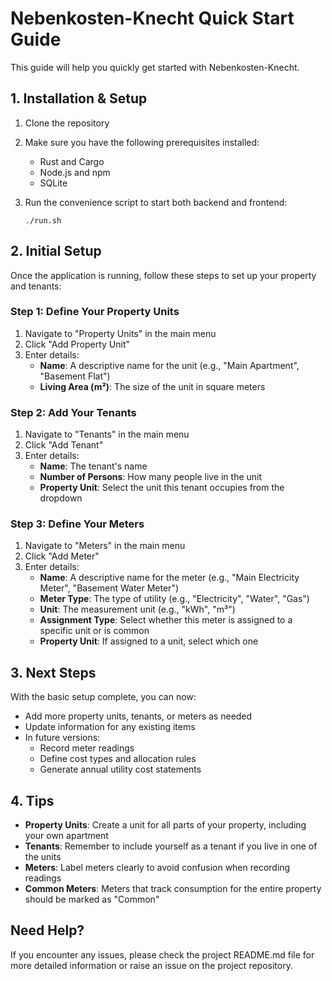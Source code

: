 # Nebenkosten-Knecht Quick Start Guide

This guide will help you quickly get started with Nebenkosten-Knecht.

## 1. Installation & Setup

1. Clone the repository
2. Make sure you have the following prerequisites installed:
   - Rust and Cargo
   - Node.js and npm
   - SQLite

3. Run the convenience script to start both backend and frontend:
   ```
   ./run.sh
   ```

## 2. Initial Setup

Once the application is running, follow these steps to set up your property and tenants:

### Step 1: Define Your Property Units

1. Navigate to "Property Units" in the main menu
2. Click "Add Property Unit"
3. Enter details:
   - **Name**: A descriptive name for the unit (e.g., "Main Apartment", "Basement Flat")
   - **Living Area (m²)**: The size of the unit in square meters

### Step 2: Add Your Tenants

1. Navigate to "Tenants" in the main menu
2. Click "Add Tenant"
3. Enter details:
   - **Name**: The tenant's name
   - **Number of Persons**: How many people live in the unit
   - **Property Unit**: Select the unit this tenant occupies from the dropdown

### Step 3: Define Your Meters

1. Navigate to "Meters" in the main menu
2. Click "Add Meter"
3. Enter details:
   - **Name**: A descriptive name for the meter (e.g., "Main Electricity Meter", "Basement Water Meter")
   - **Meter Type**: The type of utility (e.g., "Electricity", "Water", "Gas")
   - **Unit**: The measurement unit (e.g., "kWh", "m³")
   - **Assignment Type**: Select whether this meter is assigned to a specific unit or is common
   - **Property Unit**: If assigned to a unit, select which one

## 3. Next Steps

With the basic setup complete, you can now:

- Add more property units, tenants, or meters as needed
- Update information for any existing items
- In future versions:
  - Record meter readings
  - Define cost types and allocation rules
  - Generate annual utility cost statements

## 4. Tips

- **Property Units**: Create a unit for all parts of your property, including your own apartment
- **Tenants**: Remember to include yourself as a tenant if you live in one of the units
- **Meters**: Label meters clearly to avoid confusion when recording readings
- **Common Meters**: Meters that track consumption for the entire property should be marked as "Common"

## Need Help?

If you encounter any issues, please check the project README.md file for more detailed information or raise an issue on the project repository.
